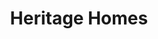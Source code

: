 ---
title: Heritage Homes
description: This model was part of a large development project in North Dakota consisting of 78 homes, plus a welcome center, pool, and pickleball court. Visit to learn more.
bannerh1: Heritage Homes
layout: post
slug: heritage-homes
thumbnail: img/heritage1.jpg

heading: Large Development in North Dakota.

desc: This model was part of a large development project in North Dakota consisting of 78 homes, plus a welcome center, pool, and pickleball court. The main selling feature was the “Side Lot” concept for this development. The pristine 3D video tours offer a great way to showcase the home’s interior.

video: https://player.vimeo.com/video/519110805
video2: https://player.vimeo.com/video/519994216
tour_link: http://kennedy.Inteck3d.com/

photo1: img/heritage1.jpg
photo2: img/heritage2.jpg
photo3: img/heritage3.jpg
photo4: img/heritage4.jpg
photo5: img/heritage5.jpg
photo6: img/heritage6.jpg


cta: QUESTIONS ABOUT OUR SERVICES?
cta_sub: 
cta_link: /contact
---
